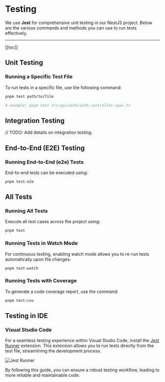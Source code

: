 # Testing

We use **Jest** for comprehensive unit testing in our NestJS project. Below are the various commands and methods you can use to run tests effectively.

---

[[toc]]

## Unit Testing

### Running a Specific Test File

To run tests in a specific file, use the following command:

```bash
pnpm test path/to/file

# example: pnpm test src/api/auth/auth.controller.spec.ts
```

## Integration Testing

// TODO: Add details on integration testing.

## End-to-End (E2E) Testing

### Running End-to-End (e2e) Tests

End-to-end tests can be executed using:

```bash
pnpm test:e2e
```

## All Tests

### Running All Tests

Execute all test cases across the project using:

```bash
pnpm test
```

### Running Tests in Watch Mode

For continuous testing, enabling watch mode allows you to re-run tests automatically upon file changes:

```bash
pnpm test:watch
```

### Running Tests with Coverage

To generate a code coverage report, use the command:

```bash
pnpm test:cov
```

## Testing in IDE

### Visual Studio Code

For a seamless testing experience within Visual Studio Code, install the [Jest Runner](https://marketplace.visualstudio.com/items?itemName=firsttris.vscode-jest-runner) extension. This extension allows you to run tests directly from the test file, streamlining the development process.

![Jest Runner](https://github.com/firsttris/vscode-jest/raw/master/public/vscode-jest.gif)

By following this guide, you can ensure a robust testing workflow, leading to more reliable and maintainable code.